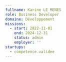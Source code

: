 ```yaml
---
fullname: Karine LE MENES
role: Business Developer
domaine: Développement
missions:
  - start: 2022-11-01
    end: 2024-12-31
    status: admin
    employer: ''
startups:
  - competence.validee
---
```




